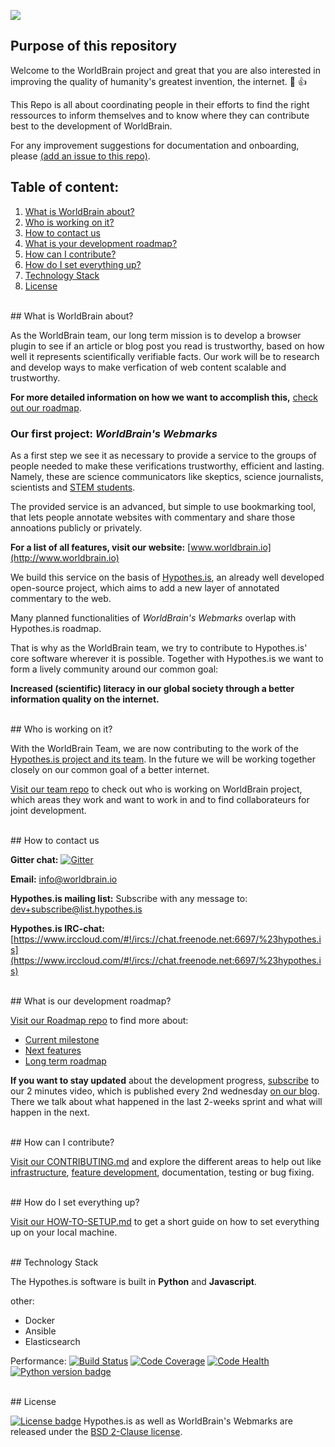 
![](http://www.worldbrain.io/2016/wp-content/uploads/2016/03/Logo_Background_small.png)


## Purpose of this repository

Welcome to the WorldBrain project and great that you are also interested in improving the quality of humanity's greatest invention, the internet. :tada: :+1:

This Repo is all about coordinating people in their efforts to find the right ressources to inform themselves and to know where they can contribute best to the development of WorldBrain.

For any improvement suggestions for documentation and onboarding, please [(add an issue to this repo)](https://github.com/WorldBrain/START-HERE/issues).
 
## Table of content:

 1. [What is WorldBrain about?](#what-is-worldbrain-about)
 2. [Who is working on it?](#who-is-working-on-it)
 3. [How to contact us](#how-to-contact-us)
 5. [What is your development roadmap?](#what-is-our-development-roadmap)
 3. [How can I contribute?](#how-can-i-contribute)
 4. [How do I set everything up?](#how-do-i-set-everything-up)
 5. [Technology Stack](#technology-stack)
 5. [License](#license)


<br>
## What is WorldBrain about?

As the WorldBrain team, our long term mission is to develop a browser plugin to see if an article or blog post you read is trustworthy, based on how well it represents scientifically verifiable facts. 
Our work will be to research and develop ways to make verfication of web content scalable and trustworthy.

**For more detailed information on how we want to accomplish this,** [check out our roadmap](https://github.com/WorldBrain/VISION-ROADMAP-FEATURES/blob/master/README.md).


### Our first project: *WorldBrain's Webmarks*

As a first step we see it as necessary to provide a service to the groups of people needed to make these verifications trustworthy, efficient and lasting.
Namely, these are science communicators like skeptics, science journalists, scientists and [STEM students](https://www.wikiwand.com/en/Science,_Technology,_Engineering,_and_Mathematics).

The provided service is an advanced, but simple to use bookmarking tool, that lets people annotate websites with commentary and share those annoations publicly or privately.

**For a list of all features, visit our website:** [www.worldbrain.io](http://www.worldbrain.io)

We build this service on the basis of [Hypothes.is](http://www.hypothes.is), an already well developed open-source project, which aims to add a new layer of annotated commentary to the web. 

Many planned functionalities of *WorldBrain's Webmarks* overlap with Hypothes.is roadmap. 

That is why as the WorldBrain team, we try to contribute to Hypothes.is' core software wherever it is possible.
Together with Hypothes.is we want to form a lively community around our common goal: 

**Increased (scientific) literacy in our global society through a better information quality on the internet.**



<br>
## Who is working on it?

With the WorldBrain Team, we are now contributing to the work of the [Hypothes.is project and its team](https://hypothes.is/team/). 
In the future we will be working together closely on our common goal of a better internet.

[Visit our team repo](https://github.com/WorldBrain/TEAM) to check out who is working on WorldBrain project, which areas they work and want to work in and to find collaborateurs for joint development.


<br>
## How to contact us

**Gitter chat:** [![Gitter](https://badges.gitter.im/WorldBrain/Webmarks.svg)](https://gitter.im/WorldBrain/Webmarks?utm_source=badge&utm_medium=badge&utm_campaign=pr-badge)

**Email:** info@worldbrain.io

**Hypothes.is mailing list:** Subscribe with any message to: [dev+subscribe@list.hypothes.is](mailto:dev+subscribe@list.hypothes.is)

**Hypothes.is IRC-chat:** [https://www.irccloud.com/#!/ircs://chat.freenode.net:6697/%23hypothes.is](https://www.irccloud.com/#!/ircs://chat.freenode.net:6697/%23hypothes.is)


<br>
## What is our development roadmap?

[Visit our Roadmap repo](https://github.com/WorldBrain/VISION-ROADMAP-FEATURES) to find more about: 
- [Current milestone](https://github.com/WorldBrain/VISION-ROADMAP-FEATURES/blob/master/README.md#current-milestones)
- [Next features](https://github.com/WorldBrain/VISION-ROADMAP-FEATURES/blob/master/README.md#upcoming-features)
- [Long term roadmap](https://github.com/WorldBrain/VISION-ROADMAP-FEATURES/blob/master/README.md#long-term-roadmap)

**If you want to stay updated** about the development progress, [subscribe](www.worldbrain.io/2016/blog/) to our 2 minutes video, which is published every 2nd wednesday [on our blog](www.worldbrain.io/2016/blog/).
There we talk about what happened in the last 2-weeks sprint and what will happen in the next.

<br>
## How can I contribute?

[Visit our CONTRIBUTING.md](https://github.com/WorldBrain/START-HERE/blob/master/CONTRIBUTING.md) and explore the different areas to help out like [infrastructure](https://github.com/WorldBrain/START-HERE/blob/master/CONTRIBUTING.md#1-infrastructure-visit-repo), [feature development](https://github.com/WorldBrain/START-HERE/blob/master/CONTRIBUTING.md#2-feature-development-visit-repo), documentation, testing or bug fixing.


<br>
## How do I set everything up?

[Visit our HOW-TO-SETUP.md](https://github.com/WorldBrain/aa-START-HERE/blob/master/HOW-TO-SETUP.md) to get a short guide on how to set everything up on your local machine.


<br>
## Technology Stack

The Hypothes.is software is built in **Python** and **Javascript**.

other:
- Docker 
- Ansible
- Elasticsearch

Performance:
[![Build Status](https://travis-ci.org/hypothesis/h.svg?branch=master)](https://travis-ci.org/hypothesis/h)
[![Code Coverage](https://codecov.io/github/hypothesis/h/coverage.svg?branch=master)](https://codecov.io/github/hypothesis/h?branch=master)
[![Code Health](https://landscape.io/github/hypothesis/h/master/landscape.svg?style=flat)](https://travis-ci.org/hypothesis/h)
[![Python version badge](https://img.shields.io/badge/python-2.7-blue.svg)](https://travis-ci.org/hypothesis/h)


<br>
## License

[![License badge](https://img.shields.io/badge/license-BSD-blue.svg)](https://github.com/hypothesis/h/blob/master/LICENSE)
Hypothes.is as well as WorldBrain's Webmarks are released under the [BSD 2-Clause license](https://github.com/WorldBrain/START-HERE/blob/master/LICENSE).


